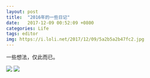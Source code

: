 ```yaml
---
layout: post
title:  "2016年的一些日记"
date:   2017-12-09 00:52:09 +0800
categories: Life
tags: editor
img: https://i.loli.net/2017/12/09/5a2b5a2b47fc2.jpg
---
```

一些想法，仅此而已。

![](https://i.loli.net/2017/12/09/5a2b5b05382eb.png)
![](https://i.loli.net/2017/12/09/5a2b5b3c71829.png)

